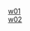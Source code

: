 [w01](https://github.com/vincent20011128/1111-wp1-booklist-210410139/blob/main/demo/md/w01_booklist/w01-39.md)<br>
[w02](https://github.com/vincent20011128/1111-wp1-booklist-210410139/blob/main/demo/md/w02_booklist/w02_39.md)<br>
